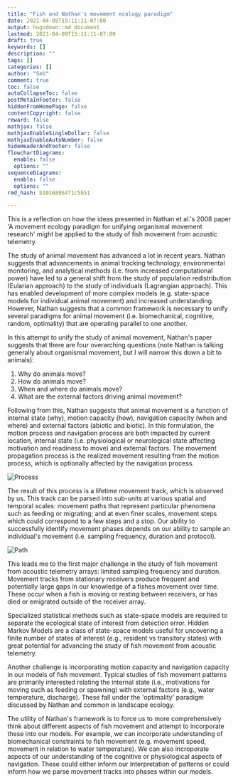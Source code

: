 ```yaml
---
title: "Fish and Nathan's movement ecology paradigm"
date: 2021-04-09T15:11:11-07:00
output: hugodown::md_document
lastmod: 2021-04-09T15:11:11-07:00
draft: true
keywords: []
description: ""
tags: []
categories: []
author: "Seb"
comment: true
toc: false
autoCollapseToc: false
postMetaInFooter: false
hiddenFromHomePage: false
contentCopyright: false
reward: false
mathjax: false
mathjaxEnableSingleDollar: false
mathjaxEnableAutoNumber: false
hideHeaderAndFooter: false
flowchartDiagrams:
  enable: false
  options: ""
sequenceDiagrams: 
  enable: false
  options: ""
rmd_hash: b1016886471c5b51

---
```


This is a reflection on how the ideas presented in Nathan et al.'s 2008 paper 'A movement ecology paradigm for unifying organismal movement research' might be applied to the study of fish movement from acoustic telemetry.

The study of animal movement has advanced a lot in recent years. Nathan suggests that advancements in animal tracking technology, environmental monitoring, and analytical methods (i.e. from increased computational power) have led to a general shift from the study of population redistribution (Eularian approach) to the study of individuals (Lagrangian approach). This has enabled development of more complex models (e.g. state-space models for individual animal movement) and increased understanding. However, Nathan suggests that a common framework is necessary to unify several paradigms for animal movement (i.e. biomechanical, cognitive, random, optimality) that are operating parallel to one another.

In this attempt to unify the study of animal movement, Nathan's paper suggests that there are four overarching questions (note Nathan is talking generally about organismal movement, but I will narrow this down a bit to animals):  
1. Why do animals move?  
2. How do animals move?  
3. When and where do animals move?  
4. What are the external factors driving animal movement?

Following from this, Nathan suggests that animal movement is a function of internal state (why), motion capacity (how), navigation capacity (when and where) and external factors (abiotic and biotic). In this formulation, the motion process and navigation process are both impacted by current location, internal state (i.e. physiological or neurological state affecting motivation and readiness to move) and external factors. The movement propagation process is the realized movement resulting from the motion process, which is optionally affected by the navigation process.

![Process](/img/process.png)

The result of this process is a lifetime movement track, which is observed by us. This track can be parsed into sub-units at various spatial and temporal scales: movement paths that represent particular phenomena such as feeding or migrating; and at even finer scales, movement steps which could correspond to a few steps and a stop. Our ability to successfully identify movement phases depends on our ability to sample an individual's movement (i.e. sampling frequency, duration and protocol).

![Path](/img/path.png)

This leads me to the first major challenge in the study of fish movement from acoustic telemetry arrays: limited sampling frequency and duration. Movement tracks from stationary receivers produce frequent and potentially large gaps in our knowledge of a fishes movement over time. These occur when a fish is moving or resting between receivers, or has died or emigrated outside of the receiver array.

Specialized statistical methods such as state-space models are required to separate the ecological state of interest from detection error. Hidden Markov Models are a class of state-space models useful for uncovering a finite number of states of interest (e.g., resident vs transitory states) with great potential for advancing the study of fish movement from acoustic telemetry.

Another challenge is incorporating motion capacity and navigation capacity in our models of fish movement. Typical studies of fish movement patterns are primarily interested relating the internal state (i.e., motivations for moving such as feeding or spawning) with external factors (e.g., water temperature, discharge). These fall under the 'optimality' paradigm discussed by Nathan and common in landscape ecology.

The utility of Nathan's framework is to force us to more comprehensively think about different aspects of fish movement and attempt to incorporate these into our models. For example, we can incorporate understanding of biomechanical constraints to fish movement (e.g. movement speed, movement in relation to water temperature). We can also incroporate aspects of our understanding of the cognitive or physiological aspects of navigation. These could either inform our interpretation of patterns or could inform how we parse movement tracks into phases within our models.

